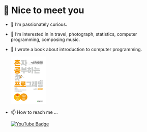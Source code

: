 # 👋 Nice to meet you

- 🌱 I’m passionately curious.
- 👀 I’m interested in in travel, photograph, statistics, computer programming, composing music.
- 📖 I wrote a book about introduction to computer programming.

  [<img src="https://raw.githubusercontent.com/himoon/my-first-coding/main/images/book_cover.jpg" height="150">](https://github.com/himoon/my-first-coding/wiki)

- 📫 How to reach me ...

  [![YouTube Badge](https://img.shields.io/badge/-YouTuBe-red?style=for-the-badge&logo=youtube&link=https://www.youtube.com/channel/UCK3srTIIG3LtqQRDFH1Gh4A)](https://www.youtube.com/channel/UCK3srTIIG3LtqQRDFH1Gh4A)

<!---
himoon/himoon is a ✨ special ✨ repository because its `README.md` (this file) appears on your GitHub profile.
You can click the Preview link to take a look at your changes.
--->
